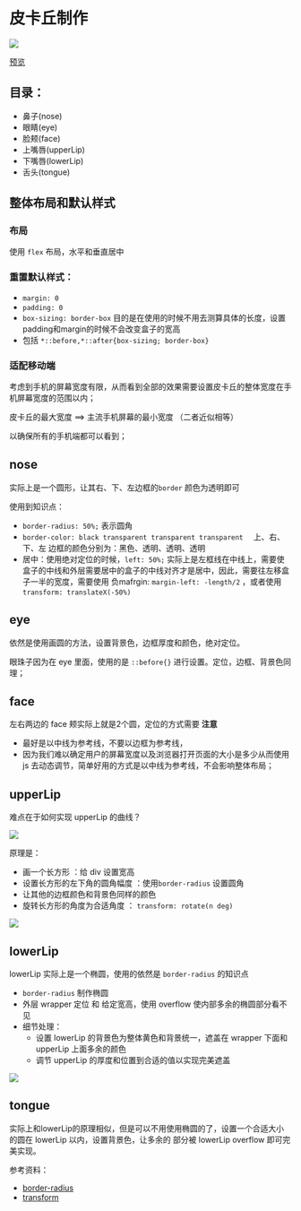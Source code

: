 # 皮卡丘制作

![](https://i.loli.net/2018/01/31/5a717c36119e3.png)

[预览](http://js.jirengu.com/quyeneroju/7/edit)

## 目录：

- 鼻子(nose)
- 眼睛(eye)
- 脸颊(face)
- 上嘴唇(upperLip)
- 下嘴唇(lowerLip)
- 舌头(tongue)

## 整体布局和默认样式

### 布局
使用 `flex` 布局，水平和垂直居中

### 重置默认样式：

- `margin: 0`
- `padding: 0`
- `box-sizing: border-box`  目的是在使用的时候不用去测算具体的长度，设置padding和margin的时候不会改变盒子的宽高
- 包括 `*::before,*::after{box-sizing; border-box}` 

### 适配移动端

考虑到手机的屏幕宽度有限，从而看到全部的效果需要设置皮卡丘的整体宽度在手机屏幕宽度的范围以内；

皮卡丘的最大宽度 ==> 主流手机屏幕的最小宽度  （二者近似相等）

以确保所有的手机端都可以看到；

##  nose

实际上是一个圆形，让其右、下、左边框的`border` 颜色为透明即可

使用到知识点：  

- `border-radius: 50%;` 表示圆角
- `border-color: black transparent transparent transparent  `  上、右、下、左 边框的颜色分别为：黑色、透明、透明、透明
- 居中：使用绝对定位的时候，`left: 50%;` 实际上是左框线在中线上，需要使盒子的中线和外层需要居中的盒子的中线对齐才是居中，因此，需要往左移盒子一半的宽度，需要使用 负mafrgin: `margin-left: -length/2` ，或者使用 `transform: translateX(-50%)`  

## eye

依然是使用画圆的方法，设置背景色，边框厚度和颜色，绝对定位。

眼珠子因为在 eye 里面，使用的是 `::before{}` 进行设置。定位，边框、背景色同理；

## face

左右两边的 face 颊实际上就是2个圆，定位的方式需要 **注意** 

- 最好是以中线为参考线，不要以边框为参考线，
- 因为我们难以确定用户的屏幕宽度以及浏览器打开页面的大小是多少从而使用 js 去动态调节，简单好用的方式是以中线为参考线，不会影响整体布局；

## upperLip

难点在于如何实现 upperLip 的曲线？

![](https://i.loli.net/2018/01/31/5a717b54324b6.png)

原理是：

- 画一个长方形 ：给 div 设置宽高
- 设置长方形的左下角的圆角幅度 ：使用`border-radius` 设置圆角  
- 让其他的边框颜色和背景色同样的颜色 
- 旋转长方形的角度为合适角度 ：  `transform: rotate(n deg)` 



![](https://i.loli.net/2018/01/31/5a717b5432c6c.png)



##  lowerLip

lowerLip 实际上是一个椭圆，使用的依然是 `border-radius` 的知识点 

- `border-radius` 制作椭圆
- 外层 wrapper 定位 和 给定宽高，使用 overflow 使内部多余的椭圆部分看不见
- 细节处理：
  - 设置 lowerLip 的背景色为整体黄色和背景统一，遮盖在 wrapper 下面和 upperLip 上面多余的颜色
  - 调节  upperLip  的厚度和位置到合适的值以实现完美遮盖

![](https://i.loli.net/2018/01/31/5a717dc26a5f6.png)

## tongue 

实际上和lowerLip的原理相似，但是可以不用使用椭圆的了，设置一个合适大小的圆在 lowerLip 以内，设置背景色，让多余的 部分被  lowerLip overflow 即可完美实现。



参考资料：

- [border-radius](http://www.runoob.com/css3/css3-border-radius.html)
- [transform](http://www.runoob.com/cssref/css3-pr-transform.html)